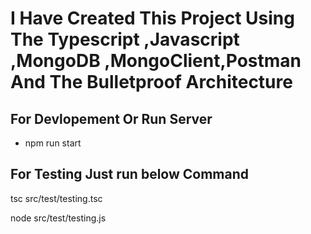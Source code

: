 # I Have Created This Project Using The Typescript ,Javascript ,MongoDB ,MongoClient,Postman And The Bulletproof Architecture 


## For Devlopement Or Run Server

- npm run start


## For Testing Just run below Command

tsc src/test/testing.tsc

node src/test/testing.js